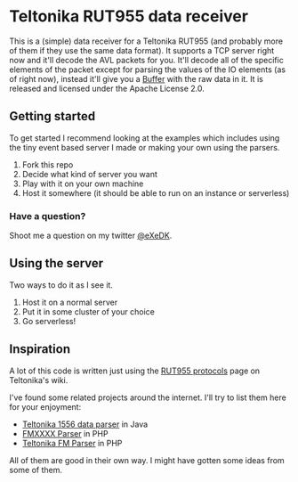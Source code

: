 # Teltonika RUT955 data receiver
This is a (simple) data receiver for a Teltonika RUT955 (and probably more of them if they use the same data format). It supports a TCP server right now and it'll decode the AVL packets for you. It'll decode all of the specific elements of the packet except for parsing the values of the IO elements (as of right now), instead it'll give you a [Buffer](https://nodejs.org/api/buffer.html) with the raw data in it.
It is released and licensed under the Apache License 2.0.

## Getting started
To get started I recommend looking at the examples which includes using the tiny event based server I made or making your own using the parsers.
1. Fork this repo
2. Decide what kind of server you want
3. Play with it on your own machine
4. Host it somewhere (it should be able to run on an instance or serverless)

### Have a question?
Shoot me a question on my twitter [@eXeDK](https://twitter.com/eXeDK).

## Using the server
Two ways to do it as I see it.
1. Host it on a normal server
2. Put it in some cluster of your choice
3. Go serverless!

## Inspiration
A lot of this code is written just using the [RUT955 protocols](https://wiki.teltonika.lt/index.php?title=RUT955_Protocols) page on Teltonika's wiki.

I've found some related projects around the internet. I'll try to list them here for your enjoyment:
* [Teltonika 1556 data parser](https://github.com/wahisoufiane/gpsapps/tree/master/data/teltonika_1556/avl/demo) in Java
* [FMXXXX Parser](https://github.com/barryib/FMXXXX_Parser) in PHP
* [Teltonika FM Parser](https://github.com/uro/teltonika-fm-parser) in PHP

All of them are good in their own way. I might have gotten some ideas from some of them.